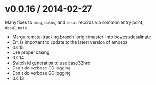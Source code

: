 
v0.0.16 / 2014-02-27
==================

Many fixes to `smbg`, `bolus`, and `basal` records via common entry point,
`desalinate`.

 * Merge remote-tracking branch 'origin/master' into bewest/desalinate
 * Err, is important to update to the latest version of amoeba
 * 0.0.15
 * Use proper casing
 * 0.0.14
 * Switch id generation to use base32hex
 * Don't do verbose GC logging
 * Don't do verbose GC logging
 * 0.0.13
